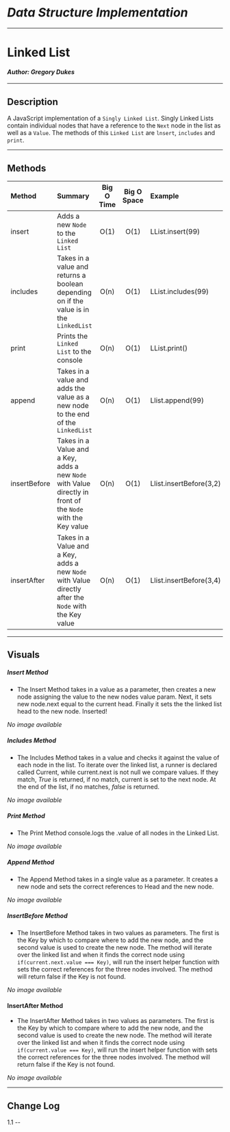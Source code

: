 # ***Data Structure Implementation***
------------------------------

# Linked List
#### *Author: Gregory Dukes*

------------------------------

## Description

A JavaScript implementation of a `Singly Linked List`. Singly Linked Lists contain individual nodes that have a reference to the `Next` node in the list as well as a `Value`. The methods of this `Linked List` are `lnsert`, `includes` and `print`.

------------------------------

## Methods

| Method | Summary | Big O Time | Big O Space | Example | 
| :----------- | :----------- | :-------------: | :-------------: | :----------- |
| insert | Adds a new `Node` to the `Linked List` | O(1) | O(1) | LList.insert(99) |
| includes | Takes in a value and returns a boolean depending on if the value is in the `LinkedList` | O(n) | O(1) | LList.includes(99) |
| print | Prints the `Linked List` to the console | O(n) | O(1) | LList.print() |
| append | Takes in a value and adds the value as a new node to the end of the `LinkedList` | O(n) | O(1) | Llist.append(99) |
| insertBefore | Takes in a Value and a Key, adds a new `Node` with Value directly in front of the `Node` with the Key value | O(n) | O(1) | Llist.insertBefore(3,2) |
| insertAfter | Takes in a Value and a Key, adds a new `Node` with Value directly after the `Node` with the Key value | O(n) | O(1) | Llist.insertBefore(3,4) |


------------------------------

## Visuals

##### Insert Method
- The Insert Method takes in a value as a parameter, then creates a new node assigning the value to the new nodes value param.  Next, it sets new node.next equal to the current head.  Finally it sets the the linked list head to the new node.  Inserted!

*No image available*
##### Includes Method
- The Includes Method takes in a value and checks it against the value of each node in the list.  To iterate over the linked list, a runner is declared called Current, while current.next is not null we compare values.  If they match, *True* is returned, if no match, current is set to the next node.  At the end of the list, if no matches, *false* is returned.

*No image available*
##### Print Method
- The Print Method console.logs the .value of all nodes in the Linked List.

*No image available*
##### Append Method
- The Append Method takes in a single value as a parameter.  It creates a new node and sets the correct references to Head and the new node.

*No image available*
##### InsertBefore Method
- The InsertBefore Method takes in two values as parameters.  The first is the Key by which to compare where to add the new node, and the second value is used to create the new node.  The method will iterate over the linked list and when it finds the correct node using `if(current.next.value === Key)`, will run the insert helper function with sets the correct references for the three nodes involved.  The method will return false if the Key is not found.

*No image available*
#### InsertAfter Method
- The InsertAfter Method takes in two values as parameters.  The first is the Key by which to compare where to add the new node, and the second value is used to create the new node.  The method will iterate over the linked list and when it finds the correct node using `if(current.value === Key)`, will run the insert helper function with sets the correct references for the three nodes involved.  The method will return false if the Key is not found.

*No image available*


------------------------------

## Change Log
1.1 --
